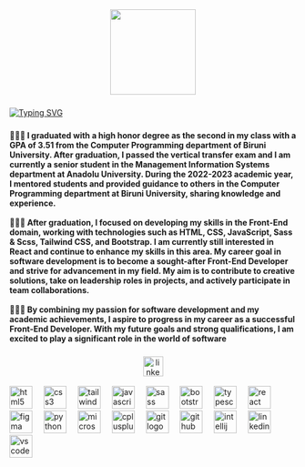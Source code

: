 <div align="center">
  <img height="150" src="https://i.imgflip.com/65efzo.gif"  />
</div>

###

<a href="https://git.io/typing-svg"><img src="https://readme-typing-svg.demolab.com?font=Fira+Code&weight=800&size=22&pause=1000&color=F729C9&center=true&vCenter=true&width=1000&lines=Hello%2C+I'm+Yaren+Ahlatc%C4%B1+%F0%9F%91%A9%E2%80%8D%F0%9F%92%BB;Front-End+Developer+%F0%9F%91%A9%E2%80%8D%F0%9F%92%BB;Computer+Programmer+%F0%9F%91%A9%E2%80%8D%F0%9F%92%BB" alt="Typing SVG" /></a>

###
<h4 align="left">👩🏽‍💻 I graduated with a high honor degree as the second in my class with a GPA of 3.51 from the Computer Programming department of Biruni University. After graduation, I passed the vertical transfer exam and I am currently a senior student in the Management Information Systems department at Anadolu University. During the 2022-2023 academic year, I mentored students and provided guidance to others in the Computer Programming department at Biruni University, sharing knowledge and experience.<br><br>👩🏽‍💻 After graduation, I focused on developing my skills in the Front-End domain, working with technologies such as HTML, CSS, JavaScript, Sass & Scss, Tailwind CSS, and Bootstrap. I am currently still interested in React and continue to enhance my skills in this area. My career goal in software development is to become a sought-after Front-End Developer and strive for advancement in my field. My aim is to contribute to creative solutions, take on leadership roles in projects, and actively participate in team collaborations.<br><br>👩🏽‍💻 By combining my passion for software development and my academic achievements, I aspire to progress in my career as a successful Front-End Developer. With my future goals and strong qualifications, I am excited to play a significant role in the world of software</h4>

###

<div align="center">
  <a href="https://www.linkedin.com/in/yarennn/" target="_blank">
    <img src="https://img.shields.io/static/v1?message=LinkedIn&logo=linkedin&label=&color=0077B5&logoColor=white&labelColor=&style=for-the-badge" height="35" alt="linkedin logo"  />
  </a>
</div><br>

<div align="left">
  <img src="https://cdn.jsdelivr.net/gh/devicons/devicon/icons/html5/html5-original.svg" height="40" alt="html5 logo"  />
  <img width="12" />
  <img src="https://cdn.jsdelivr.net/gh/devicons/devicon/icons/css3/css3-original.svg" height="40" alt="css3 logo"  />
  <img width="12" />
  <img src="https://cdn.jsdelivr.net/gh/devicons/devicon/icons/tailwindcss/tailwindcss-original-wordmark.svg" height="40" alt="tailwindcss logo"  />
  <img width="12" />
  <img src="https://cdn.jsdelivr.net/gh/devicons/devicon/icons/javascript/javascript-original.svg" height="40" alt="javascript logo"  />
  <img width="12" />
  <img src="https://cdn.jsdelivr.net/gh/devicons/devicon/icons/sass/sass-original.svg" height="40" alt="sass logo"  />
  <img width="12" />
  <img src="https://cdn.jsdelivr.net/gh/devicons/devicon/icons/bootstrap/bootstrap-original.svg" height="40" alt="bootstrap logo"  />
  <img width="12" />
  <img src="https://cdn.jsdelivr.net/gh/devicons/devicon/icons/typescript/typescript-original.svg" height="40" alt="typescript logo"  />
  <img width="12" />
  <img src="https://cdn.jsdelivr.net/gh/devicons/devicon/icons/react/react-original.svg" height="40" alt="react logo"  />
  <img width="12" />
  <img src="https://cdn.jsdelivr.net/gh/devicons/devicon/icons/figma/figma-original.svg" height="40" alt="figma logo"  />
  <img width="12" />
  <img src="https://cdn.jsdelivr.net/gh/devicons/devicon/icons/python/python-original.svg" height="40" alt="python logo"  />
  <img width="12" />
  <img src="https://cdn.jsdelivr.net/gh/devicons/devicon/icons/microsoftsqlserver/microsoftsqlserver-plain.svg" height="40" alt="microsoftsqlserver logo"  />
  <img width="12" />
  <img src="https://cdn.jsdelivr.net/gh/devicons/devicon/icons/cplusplus/cplusplus-original.svg" height="40" alt="cplusplus logo"  />
  <img width="12" />
  <img src="https://cdn.jsdelivr.net/gh/devicons/devicon/icons/git/git-original.svg" height="40" alt="git logo"  />
  <img width="12" />
  <img src="https://cdn.jsdelivr.net/gh/devicons/devicon/icons/github/github-original.svg" height="40" alt="github logo"  />
  <img width="12" />
  <img src="https://cdn.jsdelivr.net/gh/devicons/devicon/icons/intellij/intellij-original.svg" height="40" alt="intellij logo"  />
  <img width="12" />
  <img src="https://cdn.jsdelivr.net/gh/devicons/devicon/icons/linkedin/linkedin-original.svg" height="40" alt="linkedin logo"  />
  <img width="12" />
  <img src="https://cdn.jsdelivr.net/gh/devicons/devicon/icons/vscode/vscode-original.svg" height="40" alt="vscode logo"  />
</div>



###


